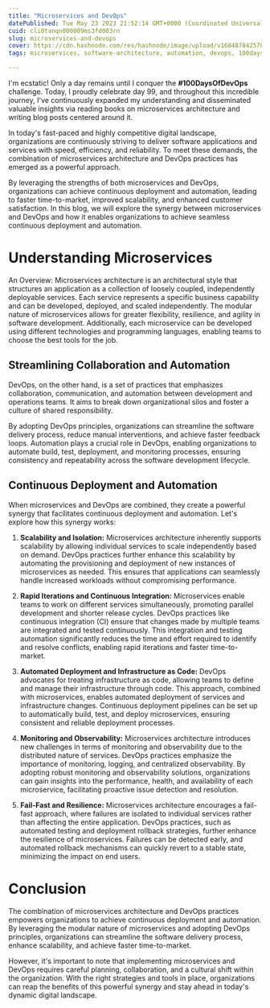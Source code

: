 ```yaml
---
title: "Microservices and DevOps"
datePublished: Tue May 23 2023 21:52:14 GMT+0000 (Coordinated Universal Time)
cuid: cli0tanqn000009ms3fd003rn
slug: microservices-and-devops
cover: https://cdn.hashnode.com/res/hashnode/image/upload/v1684878425701/795aaa7e-d107-41bb-8093-dd40f2383e22.png
tags: microservices, software-architecture, automation, devops, 100daysofcode

---
```


I'm ecstatic! Only a day remains until I conquer the **#100DaysOfDevOps** challenge. Today, I proudly celebrate day 99, and throughout this incredible journey, I've continuously expanded my understanding and disseminated valuable insights via reading books on microservices architecture and writing blog posts centered around it.

In today's fast-paced and highly competitive digital landscape, organizations are continuously striving to deliver software applications and services with speed, efficiency, and reliability. To meet these demands, the combination of microservices architecture and DevOps practices has emerged as a powerful approach.

By leveraging the strengths of both microservices and DevOps, organizations can achieve continuous deployment and automation, leading to faster time-to-market, improved scalability, and enhanced customer satisfaction. In this blog, we will explore the synergy between microservices and DevOps and how it enables organizations to achieve seamless continuous deployment and automation.

# Understanding Microservices

An Overview: Microservices architecture is an architectural style that structures an application as a collection of loosely coupled, independently deployable services. Each service represents a specific business capability and can be developed, deployed, and scaled independently. The modular nature of microservices allows for greater flexibility, resilience, and agility in software development. Additionally, each microservice can be developed using different technologies and programming languages, enabling teams to choose the best tools for the job.

## Streamlining Collaboration and Automation

DevOps, on the other hand, is a set of practices that emphasizes collaboration, communication, and automation between development and operations teams. It aims to break down organizational silos and foster a culture of shared responsibility.

By adopting DevOps principles, organizations can streamline the software delivery process, reduce manual interventions, and achieve faster feedback loops. Automation plays a crucial role in DevOps, enabling organizations to automate build, test, deployment, and monitoring processes, ensuring consistency and repeatability across the software development lifecycle.

## Continuous Deployment and Automation

When microservices and DevOps are combined, they create a powerful synergy that facilitates continuous deployment and automation. Let's explore how this synergy works:

1. **Scalability and Isolation:** Microservices architecture inherently supports scalability by allowing individual services to scale independently based on demand. DevOps practices further enhance this scalability by automating the provisioning and deployment of new instances of microservices as needed. This ensures that applications can seamlessly handle increased workloads without compromising performance.
    
2. **Rapid Iterations and Continuous Integration:** Microservices enable teams to work on different services simultaneously, promoting parallel development and shorter release cycles. DevOps practices like continuous integration (CI) ensure that changes made by multiple teams are integrated and tested continuously. This integration and testing automation significantly reduces the time and effort required to identify and resolve conflicts, enabling rapid iterations and faster time-to-market.
    
3. **Automated Deployment and Infrastructure as Code:** DevOps advocates for treating infrastructure as code, allowing teams to define and manage their infrastructure through code. This approach, combined with microservices, enables automated deployment of services and infrastructure changes. Continuous deployment pipelines can be set up to automatically build, test, and deploy microservices, ensuring consistent and reliable deployment processes.
    
4. **Monitoring and Observability:** Microservices architecture introduces new challenges in terms of monitoring and observability due to the distributed nature of services. DevOps practices emphasize the importance of monitoring, logging, and centralized observability. By adopting robust monitoring and observability solutions, organizations can gain insights into the performance, health, and availability of each microservice, facilitating proactive issue detection and resolution.
    
5. **Fail-Fast and Resilience:** Microservices architecture encourages a fail-fast approach, where failures are isolated to individual services rather than affecting the entire application. DevOps practices, such as automated testing and deployment rollback strategies, further enhance the resilience of microservices. Failures can be detected early, and automated rollback mechanisms can quickly revert to a stable state, minimizing the impact on end users.
    

# Conclusion

The combination of microservices architecture and DevOps practices empowers organizations to achieve continuous deployment and automation. By leveraging the modular nature of microservices and adopting DevOps principles, organizations can streamline the software delivery process, enhance scalability, and achieve faster time-to-market.

However, it's important to note that implementing microservices and DevOps requires careful planning, collaboration, and a cultural shift within the organization. With the right strategies and tools in place, organizations can reap the benefits of this powerful synergy and stay ahead in today's dynamic digital landscape.